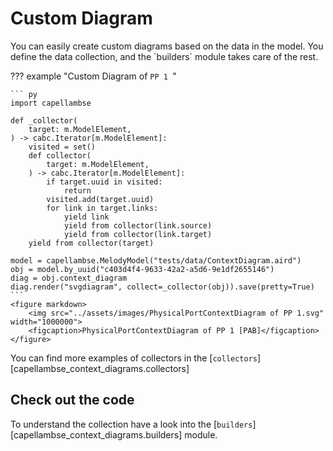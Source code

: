 <!--
 ~ SPDX-FileCopyrightText: Copyright DB InfraGO AG and the capellambse-context-diagrams contributors
 ~ SPDX-License-Identifier: Apache-2.0
 -->

# Custom Diagram

You can easily create custom diagrams based on the data in the model. You define the data collection, and the ´builders´ module takes care of the rest.

??? example "Custom Diagram of `PP 1 `"

    ``` py
    import capellambse

    def _collector(
        target: m.ModelElement,
    ) -> cabc.Iterator[m.ModelElement]:
        visited = set()
        def collector(
            target: m.ModelElement,
        ) -> cabc.Iterator[m.ModelElement]:
            if target.uuid in visited:
                return
            visited.add(target.uuid)
            for link in target.links:
                yield link
                yield from collector(link.source)
                yield from collector(link.target)
        yield from collector(target)

    model = capellambse.MelodyModel("tests/data/ContextDiagram.aird")
    obj = model.by_uuid("c403d4f4-9633-42a2-a5d6-9e1df2655146")
    diag = obj.context_diagram
    diag.render("svgdiagram", collect=_collector(obj)).save(pretty=True)
    ```
    <figure markdown>
        <img src="../assets/images/PhysicalPortContextDiagram of PP 1.svg" width="1000000">
        <figcaption>PhysicalPortContextDiagram of PP 1 [PAB]</figcaption>
    </figure>

You can find more examples of collectors in the
[`collectors`][capellambse_context_diagrams.collectors]

## Check out the code

To understand the collection have a look into the
[`builders`][capellambse_context_diagrams.builders]
module.
